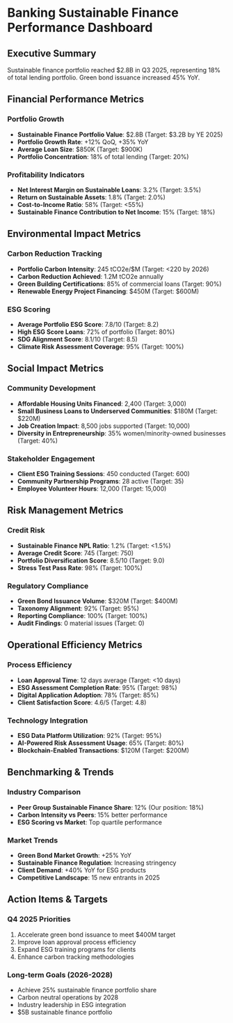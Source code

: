 # Banking Sustainable Finance Performance Dashboard

## Executive Summary
Sustainable finance portfolio reached $2.8B in Q3 2025, representing 18% of total lending portfolio. Green bond issuance increased 45% YoY.

## Financial Performance Metrics

### Portfolio Growth
- **Sustainable Finance Portfolio Value**: $2.8B (Target: $3.2B by YE 2025)
- **Portfolio Growth Rate**: +12% QoQ, +35% YoY
- **Average Loan Size**: $850K (Target: $900K)
- **Portfolio Concentration**: 18% of total lending (Target: 20%)

### Profitability Indicators
- **Net Interest Margin on Sustainable Loans**: 3.2% (Target: 3.5%)
- **Return on Sustainable Assets**: 1.8% (Target: 2.0%)
- **Cost-to-Income Ratio**: 58% (Target: <55%)
- **Sustainable Finance Contribution to Net Income**: 15% (Target: 18%)

## Environmental Impact Metrics

### Carbon Reduction Tracking
- **Portfolio Carbon Intensity**: 245 tCO2e/$M (Target: <220 by 2026)
- **Carbon Reduction Achieved**: 1.2M tCO2e annually
- **Green Building Certifications**: 85% of commercial loans (Target: 90%)
- **Renewable Energy Project Financing**: $450M (Target: $600M)

### ESG Scoring
- **Average Portfolio ESG Score**: 7.8/10 (Target: 8.2)
- **High ESG Score Loans**: 72% of portfolio (Target: 80%)
- **SDG Alignment Score**: 8.1/10 (Target: 8.5)
- **Climate Risk Assessment Coverage**: 95% (Target: 100%)

## Social Impact Metrics

### Community Development
- **Affordable Housing Units Financed**: 2,400 (Target: 3,000)
- **Small Business Loans to Underserved Communities**: $180M (Target: $220M)
- **Job Creation Impact**: 8,500 jobs supported (Target: 10,000)
- **Diversity in Entrepreneurship**: 35% women/minority-owned businesses (Target: 40%)

### Stakeholder Engagement
- **Client ESG Training Sessions**: 450 conducted (Target: 600)
- **Community Partnership Programs**: 28 active (Target: 35)
- **Employee Volunteer Hours**: 12,000 (Target: 15,000)

## Risk Management Metrics

### Credit Risk
- **Sustainable Finance NPL Ratio**: 1.2% (Target: <1.5%)
- **Average Credit Score**: 745 (Target: 750)
- **Portfolio Diversification Score**: 8.5/10 (Target: 9.0)
- **Stress Test Pass Rate**: 98% (Target: 100%)

### Regulatory Compliance
- **Green Bond Issuance Volume**: $320M (Target: $400M)
- **Taxonomy Alignment**: 92% (Target: 95%)
- **Reporting Compliance**: 100% (Target: 100%)
- **Audit Findings**: 0 material issues (Target: 0)

## Operational Efficiency Metrics

### Process Efficiency
- **Loan Approval Time**: 12 days average (Target: <10 days)
- **ESG Assessment Completion Rate**: 95% (Target: 98%)
- **Digital Application Adoption**: 78% (Target: 85%)
- **Client Satisfaction Score**: 4.6/5 (Target: 4.8)

### Technology Integration
- **ESG Data Platform Utilization**: 92% (Target: 95%)
- **AI-Powered Risk Assessment Usage**: 65% (Target: 80%)
- **Blockchain-Enabled Transactions**: $120M (Target: $200M)

## Benchmarking & Trends

### Industry Comparison
- **Peer Group Sustainable Finance Share**: 12% (Our position: 18%)
- **Carbon Intensity vs Peers**: 15% better performance
- **ESG Scoring vs Market**: Top quartile performance

### Market Trends
- **Green Bond Market Growth**: +25% YoY
- **Sustainable Finance Regulation**: Increasing stringency
- **Client Demand**: +40% YoY for ESG products
- **Competitive Landscape**: 15 new entrants in 2025

## Action Items & Targets

### Q4 2025 Priorities
1. Accelerate green bond issuance to meet $400M target
2. Improve loan approval process efficiency
3. Expand ESG training programs for clients
4. Enhance carbon tracking methodologies

### Long-term Goals (2026-2028)
- Achieve 25% sustainable finance portfolio share
- Carbon neutral operations by 2028
- Industry leadership in ESG integration
- $5B sustainable finance portfolio
